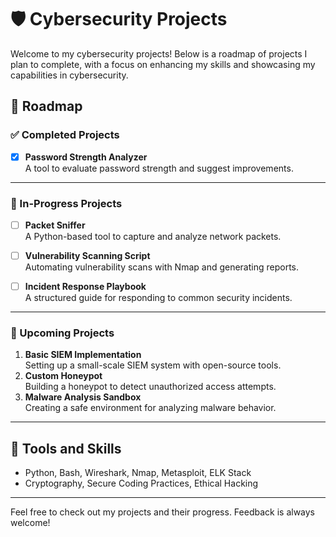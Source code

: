 # 🛡️ Cybersecurity Projects

Welcome to my cybersecurity projects! Below is a roadmap of projects I plan to complete, with a focus on enhancing my skills and showcasing my capabilities in cybersecurity.

## 🚀 Roadmap

### ✅ Completed Projects

- [x] **Password Strength Analyzer**  
  A tool to evaluate password strength and suggest improvements. 

---

### 📌 In-Progress Projects 

- [ ] **Packet Sniffer**  
  A Python-based tool to capture and analyze network packets.

- [ ] **Vulnerability Scanning Script**  
  Automating vulnerability scans with Nmap and generating reports.

- [ ] **Incident Response Playbook**  
  A structured guide for responding to common security incidents.

---

### 📅 Upcoming Projects
1. **Basic SIEM Implementation**  
   Setting up a small-scale SIEM system with open-source tools.
2. **Custom Honeypot**  
   Building a honeypot to detect unauthorized access attempts.
3. **Malware Analysis Sandbox**  
   Creating a safe environment for analyzing malware behavior.

---

## 🔧 Tools and Skills
- Python, Bash, Wireshark, Nmap, Metasploit, ELK Stack
- Cryptography, Secure Coding Practices, Ethical Hacking

---

Feel free to check out my projects and their progress. Feedback is always welcome!
